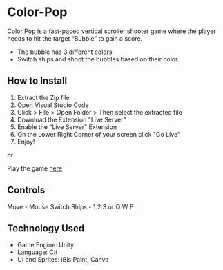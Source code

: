 # Color-Pop
Color Pop is a fast-paced vertical scroller shooter game where the player needs to hit the target “Bubble” to gain a score.
- The bubble has 3 different colors
- Switch ships and shoot the bubbles based on their color.

## How to Install
1. Extract the Zip file
2. Open Visual Studio Code
3. Click > File > Open Folder > Then select the extracted file
4. Download the Extension "Live Server"
5. Enable the "Live Server" Extension
6. On the Lower Right Corner of your screen click "Go Live"
7. Enjoy!

or

Play the game [here](https://aldwynnurbistondo.itch.io/color-pop)

## Controls
Move - Mouse
Switch Ships - 1 2 3 or Q W E

## Technology Used
- Game Engine: Unity
- Language: C#
- UI and Sprites: iBis Paint, Canva
